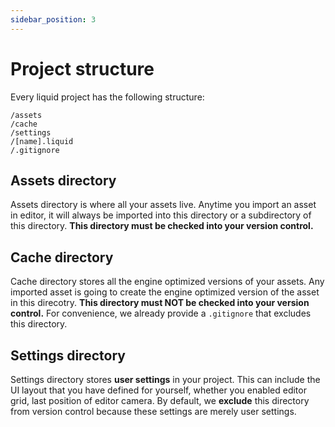```yaml
---
sidebar_position: 3
---
```


# Project structure

Every liquid project has the following structure:

```
/assets
/cache
/settings
/[name].liquid
/.gitignore
```

## Assets directory

Assets directory is where all your assets live. Anytime you import an asset in editor, it will always be imported into this directory or a subdirectory of this directory. **This directory must be checked into your version control.**

## Cache directory

Cache directory stores all the engine optimized versions of your assets. Any imported asset is going to create the engine optimized version of the asset in this direcotry. **This directory must NOT be checked into your version control.** For convenience, we already provide a `.gitignore` that excludes this directory.

## Settings directory

Settings directory stores **user settings** in your project. This can include the UI layout that you have defined for yourself, whether you enabled editor grid, last position of editor camera. By default, we **exclude** this directory from version control because these settings are merely user settings.

